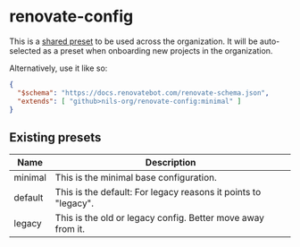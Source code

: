# renovate-config

This is a [shared preset](https://docs.renovatebot.com/config-presets/) to be used across the organization.
It will be auto-selected as a preset when onboarding new projects in the organization.

Alternatively, use it like so:

```json
{
  "$schema": "https://docs.renovatebot.com/renovate-schema.json",
  "extends": [ "github>nils-org/renovate-config:minimal" ]
}
```

## Existing presets

Name | Description
---------|-------
 minimal | This is the minimal base configuration.
 default | This is the default: For legacy reasons it points to "legacy".
 legacy  | This is the old or legacy config. Better move away from it.
